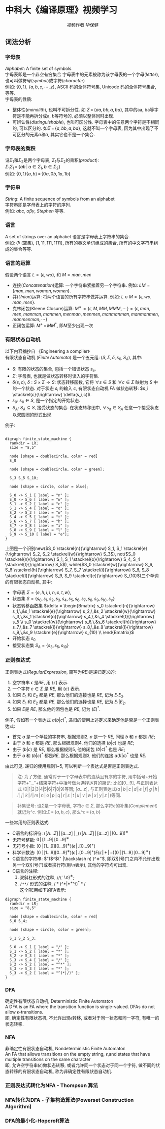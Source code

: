 # </center>**中科大《编译原理》视频学习**</center>
<center>视频作者 华保健</center>

## **词法分析**

### **字母表**
 $Alphabet$: A finite set of symbols  
 字母表即是一个非空有穷集合 字母表中的元素被称为该字母表的一个字母($letter$), 也可叫做符号($symbol$)或字符($character$)  
例如: $\{0,\,1\}$, $\{a,\,b,\,c,\cdots,z\}$, ASCII 码的全体符号集, Unicode 码的全体符号集合, 等等.  
字母表的性质:
- 整体性($monolith$), 也叫不可拆分性. 如 $\Sigma \,=\,\{aa, bb, a, ba\}$, 其中的aa, ba等字符是不能再拆分成a, b等符号的, 必须以整体同时出现.
- 可辨认性($distinguishable$), 也叫可区分性. 字母表中的任意两个字符是不相同的, 可以区分的. 如$\Sigma \,=\,\{a, bb, a, ba\}$, 这就不叫一个字母表, 因为其中出现了不可区分的元素$a$和$a$, 其实它也不是一个集合.

### **字母表的乘积**
设$\Sigma_1$和$\Sigma_2$是两个字母表, $\Sigma_1$与$\Sigma_2$的乘积($product$):  
$\Sigma_1 \Sigma_1\,=\,\{ab\,|\,a\in \Sigma_1,\,b\in \Sigma_2 \}$  
例如: $\{0,\,1\}\{a,\,b\}\,=\,\{0a,\,0b,\,1a,\,1b \}$

### **字符串**
$String$: A finite sequence of symbols from an alphabet  
字符串即是字母表上的字符的序列.  
例如: $abc$, $\alpha\beta\gamma$, $Stephen$ 等等. 

### **语言**
A set of strings over an alphabet
语言是字母表上字符串的集合.  
例如: $\Phi$ (空集), $\{ 1, 11, 111, 1111 \}$, 所有的英文单词组成的集合, 所有的中文字符串组成的集合等等.

### **语言的运算**

假设两个语言 $L = \{\epsilon, wo\}$, 和 $M = man,\,men$
- 连接($Concatenation$)运算: 一个字符串紧接着另一个字符串. 例如: $LM = \{man, men, woman, women\}$.
- 并($Union$)运算: 将两个语言的所有字符串做并运算. 例如: $L \cup M = \{\epsilon,\,wo,\,man,\,men\}$.
- 克林闭包(Kleene Closure)运算: $M^∗ = \{\epsilon,\,M,\,MM,\,MMM,\,\cdots\} =\{\epsilon,\,man,\,men,\,manman,\,manmen,\,menman,\,menmen,\,manmanman,\,manmanmen,\,manmenman,\,\cdots\}$
- 正闭包运算: $M^+\,=\,MM^*$, 即$M$至少出现一次
### **有限状态自动机**

以下内容摘抄自 《Engineering a compiler》  
有限状态自动机 $(Finite\,Automata)$ 是一个五元组:  $(S, \Sigma, \delta, s_0, S_A)$, 其中:  
- $S$: 有限的状态的集合, 包括一个错误状态 $s_e$.
- $\Sigma$: 字母表, 也就是做状态转移时读入的字符集.
- $\delta(s, c)$, $\delta :S\times \Sigma \rightarrow S$: 状态转移函数, 它将 $\forall s \in S$ 和 $\forall c \in \Sigma$ 映射为 $S$ 中的一个状态. 对于状态 $s_i$ 的输入 $c$, 有限状态自动机 $FA$ 做状态转移: $s_i \stackrel{c}{\rightarrow} \delta(s_i,c)$.
- $s_0$: $s_0 \in S$, 是一个指定的开始状态.
- $S_A$: $S_A \subseteq S$, 接受状态的集合. 在状态转移图中, $\forall s_a \in S_A$ 任意一个接受状态以双圆圈的形式出现.

例子:

```graphviz

digraph finite_state_machine {
  rankdir = LR;
  size = "8,5"

  node [shape = doublecircle, color = red]
  S_0

  node [shape = doublecircle, color = green];

  S_3 S_5 S_10;

  node [shape = circle, color = blue];

  S_0 -> S_1 [ label = "n" ];
  S_0 -> S_6 [ label = "w" ];
  S_1 -> S_2 [ label = "e" ];
  S_1 -> S_4 [ label = "o" ];
  S_2 -> S_3 [ label = "w" ];
  S_4 -> S_5 [ label = "t" ];
  S_6 -> S_7 [ label = "h" ];
  S_7 -> S_8 [ label = "i" ];
  S_8 -> S_9 [ label = "l" ];
  S_9 -> S_10 [ label = "e"];
}

```

上图是一个识别new($S_0 \stackrel{n}{\rightarrow} S_1, S_1 \stackrel{e}{\rightarrow} S_2, S_2 \stackrel{w}{\rightarrow} S_3$), not($S_0 \stackrel{n}{\rightarrow} S_1, S_1 \stackrel{o}{\rightarrow} S_4, S_4 \stackrel{t}{\rightarrow} S_5$), while($S_0 \stackrel{w}{\rightarrow} S_6, S_6 \stackrel{h}{\rightarrow} S_7, S_7 \stackrel{i}{\rightarrow} S_8, S_8 \stackrel{l}{\rightarrow} S_9, S_9 \stackrel{e}{\rightarrow} S_{10}$)三个单词的有限状态自动机, 
其中: 
- 字母表 $\Sigma = \{e,h,i,l,n,o,t,w\}$, 
- 状态集 $S = \{s_0, s_1, s_2, s_3, s_4, s_5, s_6, s_7, s_8, s_9, s_{10}, s_e\}$
- 状态转移函数集 $\delta = \begin{Bmatrix} s_0 \stackrel{n}{\rightarrow} s_1,\,&s_1 \stackrel{e}{\rightarrow} s_2,\,&s_2 \stackrel{w}{\rightarrow} s_3,\,&s_1 \stackrel{o}{\rightarrow} s_4,\,&s_4 \stackrel{t}{\rightarrow} s_5 \\ s_0 \stackrel{w}{\rightarrow} s_6,\,&s_6 \stackrel{h}{\rightarrow} s_7,\,&s_7 \stackrel{i}{\rightarrow} s_8,\,&s_8 \stackrel{l}{\rightarrow} s_9,\,&s_9 \stackrel{e}{\rightarrow} s_{10} \\ \end{Bmatrix}$
- 开始状态 $s_0$
- 接受状态集 $S_A = \{s_3, s_5, s_{10} \}$

### **正则表达式**

正则表达式($Regular Expression$, 简写为$RE$)是递归定义的:
1. 空字符串 $\epsilon$ 是$RE$, 用 $\{\epsilon\}$ 表示.
2. 一个字符 $c \in \Sigma$ 是 $RE$, 用 $\{c\}$ 表示.
3. 如果 $E_1$ 和 $E_2$ 都是 $RE$, 那么他们的连接也是 $RE$, 记为 $E_1E_2$.
4. 如果 $E_1$ 和 $E_2$ 都是 $RE$, 那么他们的选择也是 $RE$, 记为 $E_1|E_2$.
5. 如果 $E$是 $RE$, 那么他的闭包也是 $RE$, 记为 $(E)^*$.

例子, 假如有一个表达式 $a(b|c)^*$, 递归的使用上述定义来确定他是否是一个正则表达式:
- 首先 $a$ 是一个单独的字符串, 根据规则2, $a$ 是一个 $RE$, 同理 $b$ 和 $c$ 都是 $RE$;
- 由于 $b$ 和 $c$ 都是 $RE$, 那么根据规则4, 他们的选择 $(b|c)$ 也是 $RE$;
- 由于 $(b|c)$ 是 $RE$, 那么根据规则5, 他的闭包 $(b|c)^*$ 也是 $RE$;
- 由于 $a$ 和 $(b|c)^*$ 都是$RE$, 那么根据规则3, 他们的连接 $a(b|c)^*$ 也是 $RE$.  

由此可见, 递归的使用规则1~5, 可以判断一个表达式是否是正则表达式.  

>注: 为了方便, 通常对于一个字母表中的连续且有序的字符, 用中括号+开始字符+"..."+结束字符+中括号做为选择运算的简记: 比如$[0\dots 9]$, 与正则表达式 $(0|1|2|3|4|5|6|7|8|9)$等同; $[a\dots z]$, 与正则表达式$(a\,|\, b\,|\, c\,|\, d\,|\, e\,|\, f\,|\, g\,|\, h\,|\, i\,|\, j\,|\, k\,|\, l\,|\, m\,|\, n\,|\, o\,|\, p\,|\, q\,|\, r\,|\, s\,|\, t\,|\, u\,|\, v\,|\, w\,|\, x\,|\, y\,|\, z\,|\, )$等同.  

> 补集记号: 设$\Sigma$是一个字母表, 字符$c\in \Sigma$, 那么字符$c$的补集($Complement$)就记为^$c$. 例如:$\Sigma\,=\,\{a,\,b,\,c \}$, 那么^$c\,=\,\{ a,\,b \}$

一些常用的正则表达式:  
- C语言的标识符: $([A\dots Z]\,|\,[a\dots z]\,|\, \_)\,([A\dots Z]\,|\,[a\dots z]\,|\,[0\dots 9])^∗$
- 无符号整数: $0\,|\,[1\dots9]\,[0\dots9]^∗$
- 无符号小数: $(0\,|\, [1\dots 9] [0\dots 9]^∗) (\epsilon\,|\,  .[0\dots 9]^+)$
- 科学计数法: $(0\,|\, [1\dots 9] [0\dots 9]^∗) (\epsilon\,|\,  .[0\dots 9]^+)E(\epsilon\,|\,+\,|\,-)(0\,|\,[1\dots9]\,[0\dots9]^∗)$
- C语言的字符串:  $"($^$(" |\backslash n) )^∗"$, 即双引号(")之内不允许出现另一个双引号(")或者换行符(用\n表示), 其他的字符均可出现.
- C语言的注释:  
  1. 双斜杠形式的注释,  $//($ˆ$\backslash n)^∗$;  
  2. `/**/` 形式的注释, $/*($^$*|*^+$^$/)^**/$  
这个RE用如下的FA表示:

```graphviz
digraph finite_state_machine {
  rankdir = LR;
  size = "8,5"

  node [shape = doublecircle, color = red]
  S_0 S_4;

  node [shape = circle, color = green];

  S_1 S_2 S_3;

  S_0 -> S_1 [ label = "/" ];
  S_1 -> S_2 [ label = "*" ];
  S_2 -> S_3 [ label = "*" ];
  S_3 -> S_4 [ label = "/" ];
  S_2 -> S_2 [ label = "^*" ];
  S_3 -> S_3 [ label = "*" ];
  S_3 -> S_2 [ label = "^(*|/)" ];
}
```

### **DFA**
确定性有限状态自动机, Deterministic Finite Automaton  
A DFA is an FA where the transition function is single-valued. DFAs do not allow $\epsilon$-transitions.  
即, 确定性有限状态机, 不允许出现$\epsilon$转移, 或者对于同一状态和同一字符, 有唯一的状态转移.

### **NFA**
非确定性有限状态自动机, Nondeterministic Finite Automaton  
An FA that allows transitions on the empty string,
$\epsilon$,and states that have multiple transitions on the same character  
即, 允许空字符串($\epsilon$)做状态转移, 或者允许同一个状态对于同一个字符, 做不同的状态转移的有限状态自动机, 称为非确定性有限状态自动机.

### **正则表达式转化为NFA - Thompson 算法**

### **NFA转化为DFA - 子集构造算法(Powerset Construction Algorithm)**

### **DFA的最小化-Hopcroft算法**
